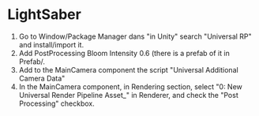 # LightSaber

1. Go to Window/Package Manager dans "in Unity" search  "Universal RP" and install/import it.
2. Add PostProcessing Bloom Intensity 0.6 (there is a prefab of it in Prefab/.
3. Add to the MainCamera component the script "Universal Additional Camera Data"
4. In the MainCamera component, in Rendering section, select "0: New Universal Render Pipeline Asset_" in Renderer, and check the "Post Processing" checkbox.
